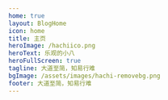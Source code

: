 ```yaml
---
home: true
layout: BlogHome
icon: home
title: 主页
heroImage: /hachiico.png
heroText: 乐观的小八
heroFullScreen: true
tagline: 大道至简，知易行难
bgImage: /assets/images/hachi-removebg.png
footer: 大道至简，知易行难
---
```

